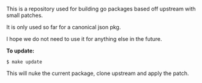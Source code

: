 This is a repository used for building go packages based off upstream with
small patches.

It is only used so far for a canonical json pkg.

I hope we do not need to use it for anything else in the future.

**To update:**

```console
$ make update
```

This will nuke the current package, clone upstream and apply the patch.

